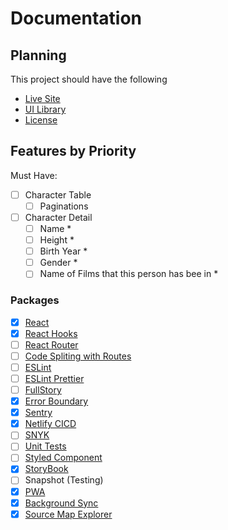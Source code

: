 # Documentation

## Planning

This project should have the following
- [Live Site](https://sympli-rjs.netlify.app)
- [UI Library]()
- [License](../LICENSE)

## Features by Priority

Must Have:

- [ ] Character Table
    - [ ] Paginations
- [ ] Character Detail
    - [ ] Name *
    - [ ] Height *
    - [ ] Birth Year *
    - [ ] Gender *
    - [ ] Name of Films that this person has bee in *

### Packages

- [x] [React](http://reactjs.org/)
- [x] [React Hooks](https://reactjs.org/docs/hooks-intro.html)
- [ ] [React Router](https://reactrouter.com/web/guides/quick-start)
- [ ] [Code Spliting with Routes](https://reactjs.org/docs/code-splitting.html#route-based-code-splitting)
- [ ] [ESLint]()
- [ ] [ESLint Prettier]()
- [ ] [FullStory]()
- [x] [Error Boundary](https://reactjs.org/docs/error-boundaries.html)
- [x] [Sentry](https://sentry.io/)
- [x] [Netlify CICD](https://www.netlify.com/)
- [ ] [SNYK]()
- [ ] [Unit Tests](https://create-react-app.dev/docs/running-tests/)
- [ ] [Styled Component](https://www.styled-components.com/)
- [x] [StoryBook](https://storybook.js.org/)
- [ ] Snapshot (Testing)
- [x] [PWA](https://create-react-app.dev/docs/making-a-progressive-web-app/)
- [x] [Background Sync](https://developers.google.com/web/tools/workbox/modules/workbox-background-sync)
- [x] [Source Map Explorer](https://www.npmjs.com/package/source-map-explorer)